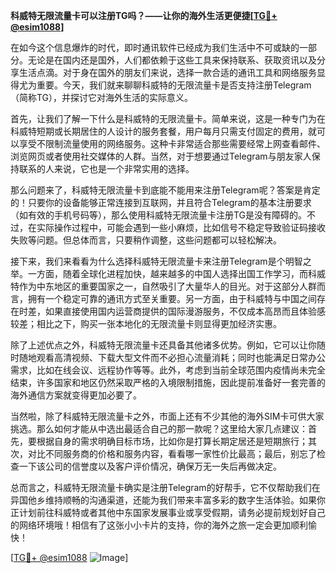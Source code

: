 **科威特无限流量卡可以注册TG吗？——让你的海外生活更便捷[[TG💪+ @esim1088](https://t.me/s/esim1088)]**

在如今这个信息爆炸的时代，即时通讯软件已经成为我们生活中不可或缺的一部分。无论是在国内还是国外，人们都依赖于这些工具来保持联系、获取资讯以及分享生活点滴。对于身在国外的朋友们来说，选择一款合适的通讯工具和网络服务显得尤为重要。今天，我们就来聊聊科威特的无限流量卡是否支持注册Telegram（简称TG），并探讨它对海外生活的实际意义。

首先，让我们了解一下什么是科威特的无限流量卡。简单来说，这是一种专门为在科威特短期或长期居住的人设计的服务套餐，用户每月只需支付固定的费用，就可以享受不限制流量使用的网络服务。这种卡非常适合那些需要经常上网查看邮件、浏览网页或者使用社交媒体的人群。当然，对于想要通过Telegram与朋友家人保持联系的人来说，它也是一个非常实用的选择。

那么问题来了，科威特无限流量卡到底能不能用来注册Telegram呢？答案是肯定的！只要你的设备能够正常连接到互联网，并且符合Telegram的基本注册要求（如有效的手机号码等），那么使用科威特无限流量卡注册TG是没有障碍的。不过，在实际操作过程中，可能会遇到一些小麻烦，比如信号不稳定导致验证码接收失败等问题。但总体而言，只要稍作调整，这些问题都可以轻松解决。

接下来，我们来看看为什么选择科威特无限流量卡来注册Telegram是个明智之举。一方面，随着全球化进程加快，越来越多的中国人选择出国工作学习，而科威特作为中东地区的重要国家之一，自然吸引了大量华人的目光。对于这部分人群而言，拥有一个稳定可靠的通讯方式至关重要。另一方面，由于科威特与中国之间存在时差，如果直接使用国内运营商提供的国际漫游服务，不仅成本高昂而且体验感较差；相比之下，购买一张本地化的无限流量卡则显得更加经济实惠。

除了上述优点之外，科威特无限流量卡还具备其他诸多优势。例如，它可以让你随时随地观看高清视频、下载大型文件而不必担心流量消耗；同时也能满足日常办公需求，比如在线会议、远程协作等等。此外，考虑到当前全球范围内疫情尚未完全结束，许多国家和地区仍然采取严格的入境限制措施，因此提前准备好一套完善的海外通信方案就变得更加必要了。

当然啦，除了科威特无限流量卡之外，市面上还有不少其他的海外SIM卡可供大家挑选。那么如何才能从中选出最适合自己的那一款呢？这里给大家几点建议：首先，要根据自身的需求明确目标市场，比如你是打算长期定居还是短期旅行；其次，对比不同服务商的价格和服务内容，看看哪一家性价比最高；最后，别忘了检查一下该公司的信誉度以及客户评价情况，确保万无一失后再做决定。

总而言之，科威特无限流量卡确实是注册Telegram的好帮手，它不仅帮助我们在异国他乡维持顺畅的沟通渠道，还能为我们带来丰富多彩的数字生活体验。如果你正计划前往科威特或者其他中东国家发展事业或享受假期，请务必提前规划好自己的网络环境哦！相信有了这张小小卡片的支持，你的海外之旅一定会更加顺利愉快！

[[TG💪+ @esim1088](https://t.me/s/esim1088) ![Image](https://i.postimg.cc/4NQfJmqS/Snipaste-2025-05-13-00-14-12.png)]